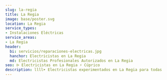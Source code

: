 ```yaml
---
slug: la-regia
title: La Regia
image: base/poster.svg
location: La Regia
service_types:
- Instalaciones Eléctricas
service_areas:
- La Regia
header:
  bi: servicios/reparaciones-electricas.jpg
  hanchor: Electricistas en La Regia
  md: Electricistas Profesionales Autorizados en La Regia
seo: ᐅ Electricistas en La Regia ⚡️ Cúprico
description: llll➤ Electricistas experimentados en La Regia para todas tus necesidades eléctricas. Servicio rápido, eficaz y de confianza ✅ ¡Contáctanos!
---
```

